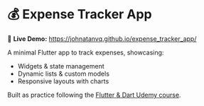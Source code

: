 # 💰 Expense Tracker App

🔗 **Live Demo:** https://johnatanvq.github.io/expense_tracker_app/

A minimal Flutter app to track expenses, showcasing:  
- Widgets & state management  
- Dynamic lists & custom models  
- Responsive layouts with charts  

Built as practice following the [Flutter & Dart Udemy course](https://www.udemy.com/course/learn-flutter-dart-to-build-ios-android-apps).

